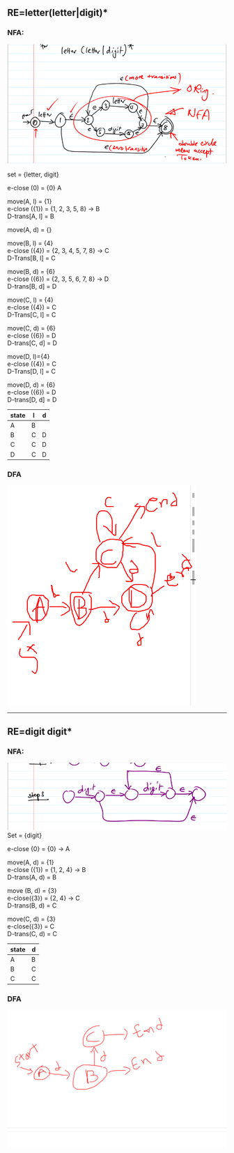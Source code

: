 ## RE=letter(letter|digit)\* 
### NFA:
![RE=letter(letter|digit)\*](../images/RE01.png)<br>

set = {letter, digit}

e-close (0) = {0} A

move(A, l) = {1}<br>
e-close ({1}) = {1, 2, 3, 5, 8} -> B<br>
D-trans[A, l] = B<br>

move(A, d) = {}

move(B, l) = {4}<br>
e-close ({4}) = {2, 3, 4, 5, 7, 8} -> C<br>
D-Trans[B, l] = C<br>

move(B, d) = {6}<br>
e-close ({6}) = {2, 3, 5, 6, 7, 8} -> D<br>
D-trans[B, d] = D<br>

move(C, l) = {4}<br>
e-close ({4}) = C<br>
D-Trans[C, l] = C<br>

move(C, d) = {6}<br>
e-close ({6}) = D<br>
D-trans[C, d] = D<br>

move(D, l)={4}<br>
e-close ({4}) = C<br>
D-Trans[D, l] = C<br>

move(D, d) = {6}<br>
e-close ({6}) = D<br>
D-trans[D, d] = D<br>

state   | l | d
-----   | - | -
A       | B |
B       | C | D
C       | C | D
D       | C | D

### DFA
![DFA\*](../images/RE01-SOL.png)<br>

---
## RE=digit digit\*
### NFA:
![RE=digit digit\*](../images/RE02.png)<br>
Set = {digit}

e-close {0} = {0} -> A

move(A, d) = {1}<br>
e-close ({1}) = {1, 2, 4} -> B<br>
D-trans(A, d) = B<br>

move (B, d) = {3}<br>
e-close({3}) = {2, 4} -> C<br>
D-trans(B, d) = C<br>

move(C, d) = {3}<br>
e-close({3}) = C<br>
D-trans(C, d) = C<br>

state   | d
------- | -
A       | B
B       | C
C       | C
### DFA
![DFA\*](../images/RE02-SOL.png)<br>
